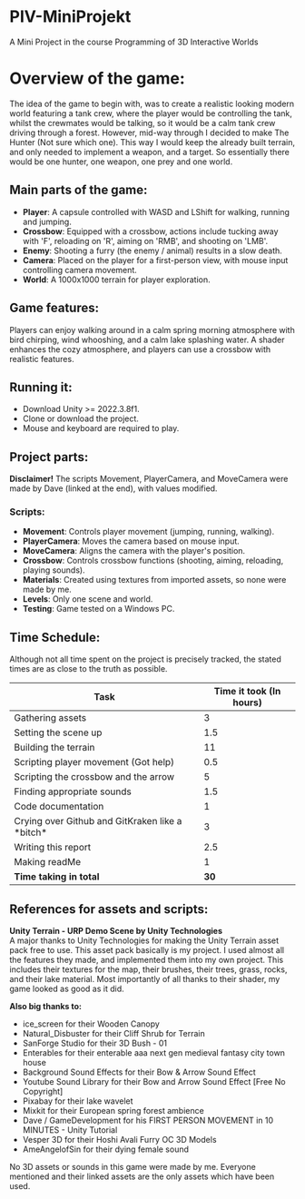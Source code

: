 # PIV-MiniProjekt
A Mini Project in the course Programming of 3D Interactive Worlds

# Overview of the game:
The idea of the game to begin with, was to create a realistic looking modern world featuring a tank crew, where the player would be controlling the tank, whilst the crewmates would be talking, so it would be a calm tank crew driving through a forest. However, mid-way through I decided to make The Hunter (Not sure which one). This way I would keep the already built terrain, and only needed to implement a weapon, and a target. So essentially there would be one hunter, one weapon, one prey and one world.

## Main parts of the game:
- **Player**: A capsule controlled with WASD and LShift for walking, running and jumping.
- **Crossbow**: Equipped with a crossbow, actions include tucking away with 'F', reloading on 'R', aiming on 'RMB', and shooting on 'LMB'.
- **Enemy**: Shooting a furry (the enemy / animal) results in a slow death.
- **Camera**: Placed on the player for a first-person view, with mouse input controlling camera movement.
- **World**: A 1000x1000 terrain for player exploration.

## Game features:
Players can enjoy walking around in a calm spring morning atmosphere with bird chirping, wind whooshing, and a calm lake splashing water. A shader enhances the cozy atmosphere, and players can use a crossbow with realistic features.

## Running it:
- Download Unity >= 2022.3.8f1.
- Clone or download the project.
- Mouse and keyboard are required to play.

## Project parts:
**Disclaimer!** The scripts Movement, PlayerCamera, and MoveCamera were made by Dave (linked at the end), with values modified.  

### Scripts:
- **Movement**: Controls player movement (jumping, running, walking).  
- **PlayerCamera**: Moves the camera based on mouse input.  
- **MoveCamera**: Aligns the camera with the player's position.  
- **Crossbow**: Controls crossbow functions (shooting, aiming, reloading, playing sounds).  
- **Materials**: Created using textures from imported assets, so none were made by me.  
- **Levels**: Only one scene and world.  
- **Testing**: Game tested on a Windows PC.  

## Time Schedule:
Although not all time spent on the project is precisely tracked, the stated times are as close to the truth as possible.  

| Task | Time it took (In hours) |
|------|---------------------------|
| Gathering assets | 3 |
| Setting the scene up | 1.5 |
| Building the terrain | 11 |
| Scripting player movement (Got help) | 0.5 |
| Scripting the crossbow and the arrow | 5 |
| Finding appropriate sounds | 1.5 |
| Code documentation | 1 |
| Crying over Github and GitKraken like a \*bitch\* | 3 |
| Writing this report | 2.5 |
| Making readMe | 1 |
| **Time taking in total** | **30** |

## References for assets and scripts:
**Unity Terrain - URP Demo Scene by Unity Technologies**  
A major thanks to Unity Technologies for making the Unity Terrain asset pack free to use. This asset pack basically is my project. I used almost all the features they made, and implemented them into my own project. This includes their textures for the map, their brushes, their trees, grass, rocks, and their lake material. Most importantly of all thanks to their shader, my game looked as good as it did. 

**Also big thanks to:**  
- ice_screen for their Wooden Canopy
- Natural_Disbuster for their Cliff Shrub for Terrain
- SanForge Studio for their 3D Bush - 01
- Enterables for their enterable aaa next gen medieval fantasy city town house
- Background Sound Effects for their Bow & Arrow Sound Effect
- Youtube Sound Library for their Bow and Arrow Sound Effect [Free No Copyright]
- Pixabay for their lake wavelet
- Mixkit for their European spring forest ambience
- Dave / GameDevelopment for his FIRST PERSON MOVEMENT in 10 MINUTES - Unity Tutorial
- Vesper 3D for their Hoshi Avali Furry OC 3D Models
- AmeAngelofSin for their dying female sound

No 3D assets or sounds in this game were made by me. Everyone mentioned and their linked assets are the only assets which have been used.

